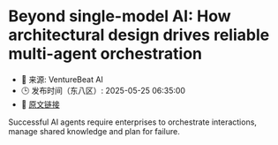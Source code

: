 # Beyond single-model AI: How architectural design drives reliable multi-agent orchestration
- 📅 来源: VentureBeat AI
- 🕒 发布时间（东八区）: 2025-05-25 06:35:00
- 🔗 [原文链接](https://venturebeat.com/ai/beyond-single-model-ai-how-architectural-design-drives-reliable-multi-agent-orchestration/)

Successful AI agents require enterprises to orchestrate interactions, manage shared knowledge and plan for failure.